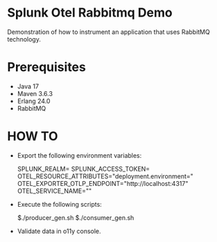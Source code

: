 # Splunk Otel Rabbitmq Demo
Demonstration of how to instrument an application that uses RabbitMQ technology.

# Prerequisites

- Java 17
- Maven 3.6.3
- Erlang 24.0
- RabbitMQ

# HOW TO

- Export the following environment variables:

  SPLUNK_REALM=<REALM>
  SPLUNK_ACCESS_TOKEN=<TOKEN>
  OTEL_RESOURCE_ATTRIBUTES="deployment.environment=<name of environment>"
  OTEL_EXPORTER_OTLP_ENDPOINT="http://localhost:4317"
  OTEL_SERVICE_NAME="<name of service>"

- Execute the following scripts:

  $./producer_gen.sh
  $./consumer_gen.sh
  
- Validate data in o11y console.
